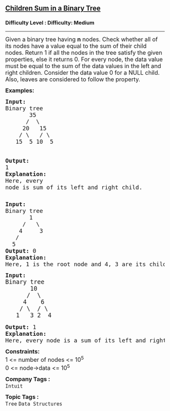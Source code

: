 <h2><a href="https://www.geeksforgeeks.org/problems/children-sum-parent/1?page=1&company=Intuit&sortBy=submissions">Children Sum in a Binary Tree</a></h2><h3>Difficulty Level : Difficulty: Medium</h3><hr><div class="problems_problem_content__Xm_eO"><p><span style="font-size: 18px;">Given a binary tree having <strong>n</strong> nodes. Check whether all of its nodes have a value equal to the sum of their child nodes.</span><span style="font-size: 18px;">&nbsp;R</span><span style="font-size: 18px;">eturn 1 if all the nodes in the tree satisfy the given properties, else it returns 0. </span><span style="font-size: 18px;">For every node, the data value must be equal to the sum of the data values in the left and right children. Consider the data value 0 for a NULL child. Also, leaves are considered to follow the property.</span></p>
<p><span style="font-size: 18px;"><strong>Examples:</strong></span></p>
<pre><span style="font-size: 18px;"><strong style="font-size: 18px;">Input:<br></strong><span style="font-size: 18px;">Binary tree
       35
      /  \
     20   15
    / \   / \
   15  5 10  5

</span><strong style="font-size: 18px;">Output: </strong><span style="font-size: 18px;">1</span><strong style="font-size: 18px;">
Explanation: <br></strong><span style="font-size: 18px;">Here, every node is sum of its left and right child.</span></span></pre>
<pre><span style="font-size: 18px;"><strong>Input:<br></strong>Binary tree
       1
     /   \
&nbsp;   4     3
&nbsp;  /  
&nbsp; 5    
<strong>Output: </strong>0<strong>
Explanation: <br></strong>Here, 1 is the root node and 4, 3 are its child nodes. 4 + 3 = 7 which is not equal to the value of root node. Hence, this tree does not satisfy the given condition.</span></pre>
<pre><span style="font-size: 18px;"><strong>Input:</strong></span><br><span style="font-size: 18.6667px;">Binary tree
       10
      /  \
     4    6
    / \  / \
   1   3 2  4
</span><br><span style="font-size: 18px;"><strong>Output: </strong></span><span style="font-size: 18px;">1</span><br><span style="font-size: 18px;"><strong>Explanation: </strong></span><br><span style="font-size: 18px;">Here, every node is a sum of its left and right child.</span></pre>
<p><span style="font-size: 18px;"><strong>Constraints:</strong><br>1 &lt;= number of nodes &lt;= 10<sup>5</sup><br>0 &lt;= node-&gt;data &lt;= 10<sup>5</sup></span></p></div><p><span style=font-size:18px><strong>Company Tags : </strong><br><code>Intuit</code>&nbsp;<br><p><span style=font-size:18px><strong>Topic Tags : </strong><br><code>Tree</code>&nbsp;<code>Data Structures</code>&nbsp;